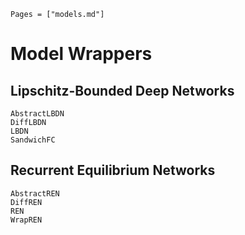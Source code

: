 ```@index
Pages = ["models.md"]
```

# Model Wrappers

## Lipschitz-Bounded Deep Networks

```@docs
AbstractLBDN
DiffLBDN
LBDN
SandwichFC
```

## Recurrent Equilibrium Networks

```@docs
AbstractREN
DiffREN
REN
WrapREN
```